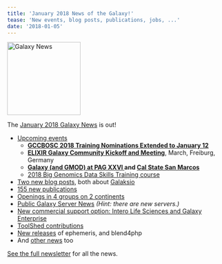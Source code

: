 ```yaml
---
title: 'January 2018 News of the Galaxy!'
tease: 'New events, blog posts, publications, jobs, ...'
date: '2018-01-05'
---
```

[<img class="float-right" src="/src/images/galaxy-logos/GalaxyNews.png" alt="Galaxy News" width="170" />](/galaxy-updates/2018-01/>)

The [January 2018 Galaxy News](/galaxy-updates/2018-01/) is out!

* [Upcoming events](/galaxy-updates/2018-01/#events)
  * [**GCCBOSC 2018 Training Nominations Extended to January 12**](/galaxy-updates/2018-01/#gccbosc-2018-training-nominations-extended-to-january-12)
  * [**ELIXIR Galaxy Community Kickoff and Meeting**](/galaxy-updates/2018-01/#elixir-galaxy-community-kickoff-and-meeting), March, Freiburg, Germany
  * **[Galaxy (and GMOD) at PAG XXVI ](/galaxy-updates/2018-01/#galaxy-and-gmod-at-plant-and-animal-genome-xxvi) and [Cal State San Marcos](/galaxy-updates/2018-01/#intro-to-galaxy-workshop-at-csusm)**
  * [2018 Big Genomics Data Skills Training course](/src/galaxy-updates/2018-01/#2018-big-genomics-data-skills-training-course)
* [Two new blog posts](/galaxy-updates/2018-01/#new-galactic-blog-entries-galaksio), both about [Galaksio](https://galaksio.readthedocs.io/en/latest/) 
* [155 new publications](/galaxy-updates/2018-01/#publications)
* [Openings in 4 groups on 2 continents](/galaxy-updates/2018-01/#whos-hiring)
* [Public Galaxy Server News](/galaxy-updates/2018-01/#public-galaxy-server-news) *(Hint: there are new servers.)*
* [New commercial support option: Intero Life Sciences and Galaxy Enterprise](/galaxy-updates/2018-01/#commercial-support-intero-life-sciences-and-galaxy-enterprise)
* [ToolShed contributions](/galaxy-updates/2018-01/#toolshed-contributions)
* [New releases](/galaxy-updates/2018-01/#releases) of ephemeris, and blend4php
* And [other news](/galaxy-updates/2018-01/#other-news) too

[See the full newsletter](/galaxy-updates/2018-01/) for all the news.
